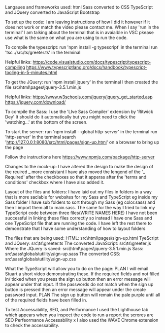 Langaues and frameworks used:
html
Sass converted to CSS
TypeScript and JQuery converted to JavaScript
Bootstrap

To set up the code:
I am leaving instructions of how I did it however if it does not work or match the video please contact me.
When I say 'run in the terminal' I am talking about the terminal that is in avaialble in VSC pkease use what is the same on what you are using to run the code.

To compile the typescript:
run 'npm install -g typescript' in the terminal
run 'tsc ./src/ts/greeter.ts' in the terminal

Helpful links:
https://code.visualstudio.com/docs/typescript/typescript-compiling
https://www.typescriptlang.org/docs/handbook/typescript-tooling-in-5-minutes.html

To get the JQuery:
run 'npm install jquery' in the terminal
I then created the file src\html\pages\jquery-3.5.1.min.js

Helpful links:
https://www.w3schools.com/jquery/jquery_get_started.asp
https://jquery.com/download/

To compile the Sass:
I use the 'LIve Sass Compiler' extension by 'Ritwick Dey'
It should do it automatically but you might need to click the 'watching...' at the bottom of the screen.

To start the server:
run 'npm install --global http-server' in the terminal
run 'http-server' in the terminal
search 'http://127.0.0.1:8080/src/html/pages/sign-up.html' on a browser to bring up the page

Follow the instructions here https://www.npmjs.com/package/http-server

Changes to the mock-up:
I have altered the design to make the design of the reuired _ more consistant
I have also moved the lengend of the '_ Required' after the checkboxes so that it apperas after the 'terms and conditions' checkbox where I have also added it.

Layout of the files and folders:
I have laid out my files in folders in a way that is more saclable for websites for my Sass and TypeScript
eg inside my Sass folder I have sub folders to sort through my Sass (eg color.sass) and then I import them all to main.sass.
The same for the way I tried to link my TypeScript code between three files(WRITE NAMES HERE)
I have not been successful in linking these files correctly so instead I have one Sass and one TypeScript file that are running the code.
I have left the rest there to demonstrate that I have some understanding of how to layout folders

The files that are being used:
HTML: src\html\pages\sign-up.html
TyeScript and JQuery: src\ts\greeter.ts
The converted JavaScript: src\ts\greeter.js
Where the JQuery is saved: src\html\pages\jquery-3.5.1.min.js
Sass: src\sass\globals\utility\sign-up.sass
The converted CSS: src\sass\globals\utility\sign-up.css

What the TypeScript will allow you to do on the page:
PLAN I will email Stuart a short video demonstrating these.
If the required fields and not filled in/ ticked when you press the sign up button then an error message will appear under that input.
If the passwords do not match when the sign up button is pressed then an error message will appear under the create password input.
PLAN The sign up button will remain the pale purple until all of the required fields have been filled in.

To test Accessability, SEO, and Performance
I used the Lighthouse tab which appears when you inspect the code to run a report the scrores are
SEO
Perfeormance
Accessability
x
I also used the WAVE Chrome extension to check the accessability.
